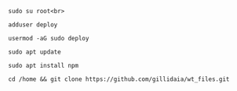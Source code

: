 
    sudo su root<br>
    
    adduser deploy

    usermod -aG sudo deploy

    sudo apt update

    sudo apt install npm

    cd /home && git clone https://github.com/gillidaia/wt_files.git


